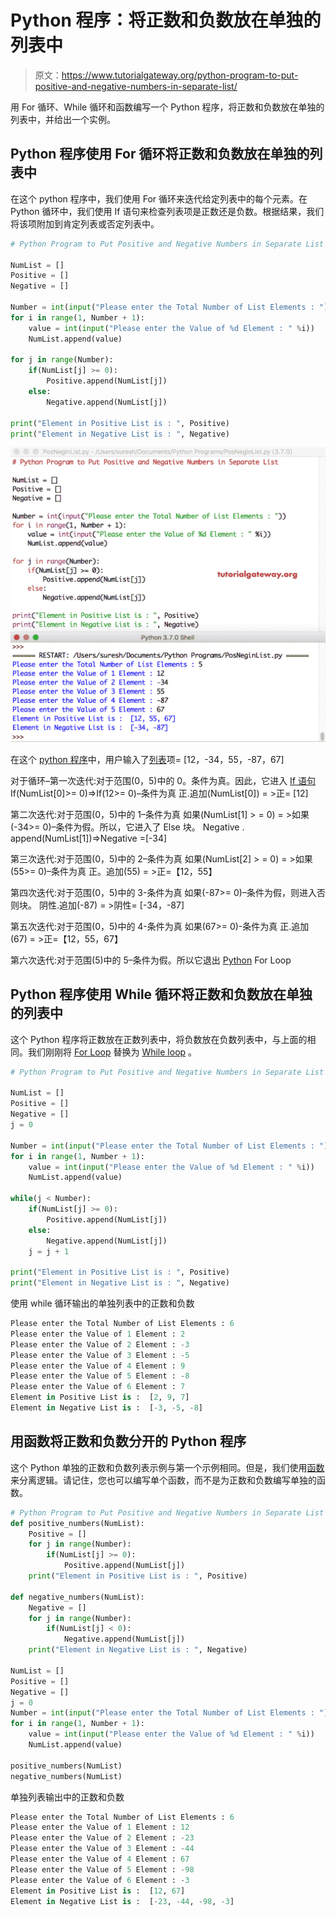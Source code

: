 # Python 程序：将正数和负数放在单独的列表中

> 原文：<https://www.tutorialgateway.org/python-program-to-put-positive-and-negative-numbers-in-separate-list/>

用 For 循环、While 循环和函数编写一个 Python 程序，将正数和负数放在单独的列表中，并给出一个实例。

## Python 程序使用 For 循环将正数和负数放在单独的列表中

在这个 python 程序中，我们使用 For 循环来迭代给定列表中的每个元素。在 Python 循环中，我们使用 If 语句来检查列表项是正数还是负数。根据结果，我们将该项附加到肯定列表或否定列表中。

```py
# Python Program to Put Positive and Negative Numbers in Separate List

NumList = []
Positive = []
Negative = []

Number = int(input("Please enter the Total Number of List Elements : "))
for i in range(1, Number + 1):
    value = int(input("Please enter the Value of %d Element : " %i))
    NumList.append(value)

for j in range(Number):
    if(NumList[j] >= 0):
        Positive.append(NumList[j])
    else:
        Negative.append(NumList[j])

print("Element in Positive List is : ", Positive)
print("Element in Negative List is : ", Negative)
```

![Python Program to Put Positive and Negative Numbers in Separate List 1](img/26e43a9111634c2e87f4b8ecd9870994.png)

在这个 [python 程序](https://www.tutorialgateway.org/python-programming-examples/)中，用户输入了[列表](https://www.tutorialgateway.org/python-list/)项= [12，-34，55，-87，67]

对于循环–第一次迭代:对于范围(0，5)中的 0。条件为真。因此，它进入 [If 语句](https://www.tutorialgateway.org/python-if-statement/)
If(NumList[0]>= 0)=>If(12>= 0)–条件为真
正.追加(NumList[0]) = >正= [12]

第二次迭代:对于范围(0，5)中的 1–条件为真
如果(NumList[1] > = 0) = >如果(-34>= 0)–条件为假。所以，它进入了 Else 块。
Negative . append(NumList[1])=>Negative =[-34]

第三次迭代:对于范围(0，5)中的 2–条件为真
如果(NumList[2] > = 0) = >如果(55>= 0)–条件为真
正。追加(55) = >正=【12，55】

第四次迭代:对于范围(0，5)中的 3-条件为真
如果(-87>= 0)–条件为假，则进入否则块。
阴性.追加(-87) = >阴性= [-34，-87]

第五次迭代:对于范围(0，5)中的 4-条件为真
如果(67>= 0)-条件为真
正.追加(67) = >正=【12，55，67】

第六次迭代:对于范围(5)中的 5–条件为假。所以它退出 [Python](https://www.tutorialgateway.org/python-tutorial/) For Loop

## Python 程序使用 While 循环将正数和负数放在单独的列表中

这个 Python 程序将正数放在正数列表中，将负数放在负数列表中，与上面的相同。我们刚刚将 [For Loop](https://www.tutorialgateway.org/python-for-loop/) 替换为 [While loop](https://www.tutorialgateway.org/python-while-loop/) 。

```py
# Python Program to Put Positive and Negative Numbers in Separate List

NumList = []
Positive = []
Negative = []
j = 0

Number = int(input("Please enter the Total Number of List Elements : "))
for i in range(1, Number + 1):
    value = int(input("Please enter the Value of %d Element : " %i))
    NumList.append(value)

while(j < Number):
    if(NumList[j] >= 0):
        Positive.append(NumList[j])
    else:
        Negative.append(NumList[j])
    j = j + 1

print("Element in Positive List is : ", Positive)
print("Element in Negative List is : ", Negative)
```

使用 while 循环输出的单独列表中的正数和负数

```py
Please enter the Total Number of List Elements : 6
Please enter the Value of 1 Element : 2
Please enter the Value of 2 Element : -3
Please enter the Value of 3 Element : -5
Please enter the Value of 4 Element : 9
Please enter the Value of 5 Element : -8
Please enter the Value of 6 Element : 7
Element in Positive List is :  [2, 9, 7]
Element in Negative List is :  [-3, -5, -8]
```

## 用函数将正数和负数分开的 Python 程序

这个 Python 单独的正数和负数列表示例与第一个示例相同。但是，我们使用[函数](https://www.tutorialgateway.org/functions-in-python/)来分离逻辑。请记住，您也可以编写单个函数，而不是为正数和负数编写单独的函数。

```py
# Python Program to Put Positive and Negative Numbers in Separate List
def positive_numbers(NumList):
    Positive = []
    for j in range(Number):
        if(NumList[j] >= 0):
            Positive.append(NumList[j])
    print("Element in Positive List is : ", Positive)

def negative_numbers(NumList):
    Negative = []
    for j in range(Number):
        if(NumList[j] < 0):
            Negative.append(NumList[j])
    print("Element in Negative List is : ", Negative)

NumList = []
Positive = []
Negative = []
j = 0
Number = int(input("Please enter the Total Number of List Elements : "))
for i in range(1, Number + 1):
    value = int(input("Please enter the Value of %d Element : " %i))
    NumList.append(value)

positive_numbers(NumList)
negative_numbers(NumList)
```

单独列表输出中的正数和负数

```py
Please enter the Total Number of List Elements : 6
Please enter the Value of 1 Element : 12
Please enter the Value of 2 Element : -23
Please enter the Value of 3 Element : -44
Please enter the Value of 4 Element : 67
Please enter the Value of 5 Element : -98
Please enter the Value of 6 Element : -3
Element in Positive List is :  [12, 67]
Element in Negative List is :  [-23, -44, -98, -3]
```
